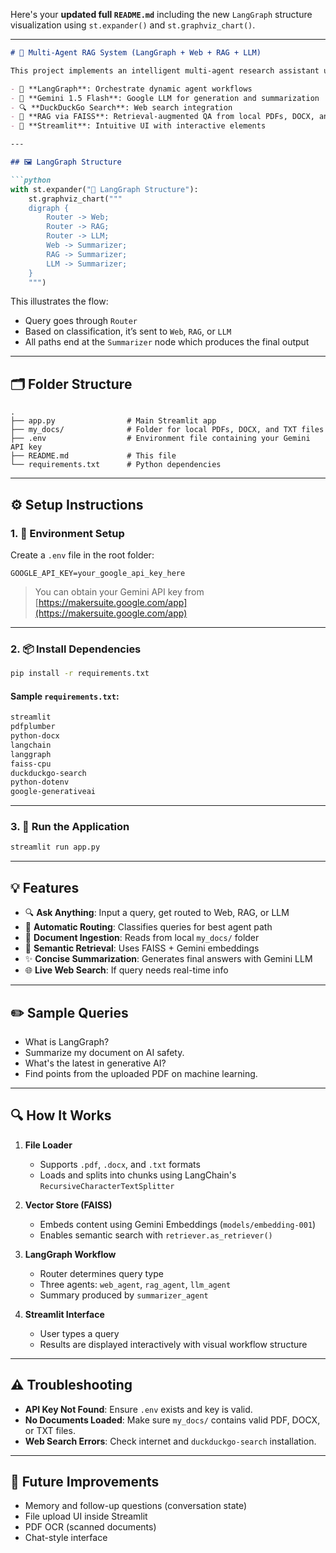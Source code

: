 Here's your **updated full `README.md`** including the new `LangGraph` structure visualization using `st.expander()` and `st.graphviz_chart()`.

---

````markdown
# 🧠 Multi-Agent RAG System (LangGraph + Web + RAG + LLM)

This project implements an intelligent multi-agent research assistant using:

- 🔀 **LangGraph**: Orchestrate dynamic agent workflows
- 🧠 **Gemini 1.5 Flash**: Google LLM for generation and summarization
- 🔍 **DuckDuckGo Search**: Web search integration
- 📄 **RAG via FAISS**: Retrieval-augmented QA from local PDFs, DOCX, and TXT files
- 🧩 **Streamlit**: Intuitive UI with interactive elements

---

## 🖼️ LangGraph Structure

```python
with st.expander("🧩 LangGraph Structure"):
    st.graphviz_chart("""
    digraph {
        Router -> Web;
        Router -> RAG;
        Router -> LLM;
        Web -> Summarizer;
        RAG -> Summarizer;
        LLM -> Summarizer;
    }
    """)
````

This illustrates the flow:

* Query goes through `Router`
* Based on classification, it’s sent to `Web`, `RAG`, or `LLM`
* All paths end at the `Summarizer` node which produces the final output

---

## 🗂 Folder Structure

```
.
├── app.py                # Main Streamlit app
├── my_docs/              # Folder for local PDFs, DOCX, and TXT files
├── .env                  # Environment file containing your Gemini API key
├── README.md             # This file
└── requirements.txt      # Python dependencies
```

---

## ⚙️ Setup Instructions

### 1. 🔑 Environment Setup

Create a `.env` file in the root folder:

```env
GOOGLE_API_KEY=your_google_api_key_here
```

> You can obtain your Gemini API key from [https://makersuite.google.com/app](https://makersuite.google.com/app)

---

### 2. 📦 Install Dependencies

```bash
pip install -r requirements.txt
```

#### Sample `requirements.txt`:

```txt
streamlit
pdfplumber
python-docx
langchain
langgraph
faiss-cpu
duckduckgo-search
python-dotenv
google-generativeai
```

---

### 3. 🏁 Run the Application

```bash
streamlit run app.py
```

---

## 💡 Features

* 🔍 **Ask Anything**: Input a query, get routed to Web, RAG, or LLM
* 🧠 **Automatic Routing**: Classifies queries for best agent path
* 📄 **Document Ingestion**: Reads from local `my_docs/` folder
* 🔎 **Semantic Retrieval**: Uses FAISS + Gemini embeddings
* ✨ **Concise Summarization**: Generates final answers with Gemini LLM
* 🌐 **Live Web Search**: If query needs real-time info

---

## ✏️ Sample Queries

* What is LangGraph?
* Summarize my document on AI safety.
* What's the latest in generative AI?
* Find points from the uploaded PDF on machine learning.

---

## 🔍 How It Works

1. **File Loader**

   * Supports `.pdf`, `.docx`, and `.txt` formats
   * Loads and splits into chunks using LangChain's `RecursiveCharacterTextSplitter`

2. **Vector Store (FAISS)**

   * Embeds content using Gemini Embeddings (`models/embedding-001`)
   * Enables semantic search with `retriever.as_retriever()`

3. **LangGraph Workflow**

   * Router determines query type
   * Three agents: `web_agent`, `rag_agent`, `llm_agent`
   * Summary produced by `summarizer_agent`

4. **Streamlit Interface**

   * User types a query
   * Results are displayed interactively with visual workflow structure

---

## ⚠️ Troubleshooting

* **API Key Not Found**: Ensure `.env` exists and key is valid.
* **No Documents Loaded**: Make sure `my_docs/` contains valid PDF, DOCX, or TXT files.
* **Web Search Errors**: Check internet and `duckduckgo-search` installation.

---

## 🧪 Future Improvements

* Memory and follow-up questions (conversation state)
* File upload UI inside Streamlit
* PDF OCR (scanned documents)
* Chat-style interface



